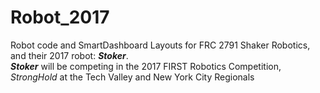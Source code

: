 # Robot_2017
Robot code and SmartDashboard Layouts for FRC 2791 Shaker Robotics, and their 2017 robot: __*Stoker*__.<br/>
__*Stoker*__ will be competing in the 2017 FIRST Robotics Competition, _StrongHold_ at the Tech Valley and New York City Regionals
